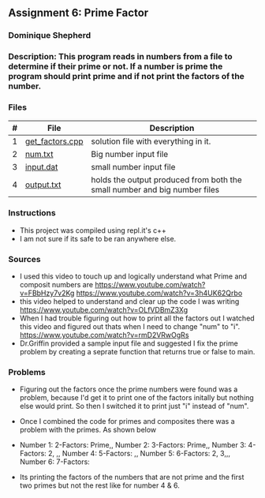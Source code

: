 ## Assignment 6: Prime Factor
### Dominique Shepherd

### Description: This program reads in numbers from a file to determine if their prime or not. If a number is prime the program should print prime and if not print the factors of the number.

### Files

|   #   | File                       | Description                                                |
| :---: | -------------------------- | ---------------------------------------------------------- |
|   1   | [get_factors.cpp](./get_factors.cpp)     | solution file with everything in it.                         |
|   2   | [num.txt](./num.txt)|Big number input file  |
|   3   | [input.dat](./input.dat)| small number input file      |
|   4   | [output.txt](./output.txt)| holds the output produced from both the small number and big number files      |


### Instructions

- This project was compiled using repl.it's c++
- I am not sure if its safe to be ran anywhere else.
### Sources
- I used this video to touch up and logically understand what Prime and composit numbers are
https://www.youtube.com/watch?v=FBbHzy7v2Kg
https://www.youtube.com/watch?v=3h4UK62Qrbo
 - this video helped to understand and clear up the code I was writing
 https://www.youtube.com/watch?v=OLfVDBmZ3Xg
 - When I had trouble figuring out how to print all the factors out I watched this video and figured out thats when I need to change "num" to "i".
https://www.youtube.com/watch?v=rmD2VRwOgRs
- Dr.Griffin provided a sample input file and suggested I fix the prime problem by creating a seprate function that returns true or false to main.
### Problems
- Figuring out the factors once the prime numbers were found was a problem, because I'd get it to print one of the factors
  initally but nothing else would print. So then I switched it to print just "i" instead of "num".
  
 - Once I combined the code for primes and composites there was a problem with the primes. As shown below
- Number 1: 2-Factors:  Prime,,
  Number 2: 3-Factors:  Prime,,
  Number 3: 4-Factors:  2,   ,,
  Number 4: 5-Factors:       ,,
  Number 5: 6-Factors:  2, 3,,,
  Number 6: 7-Factors: 

- Its printing the factors of the numbers that are not prime and the first two primes but not the rest like for number 4 & 6.
